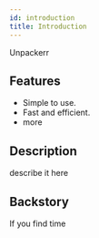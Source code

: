 ```yaml
---
id: introduction
title: Introduction
---
```


Unpackerr

## Features

- Simple to use.
- Fast and efficient.
- more

## Description

describe it here

## Backstory

If you find time
